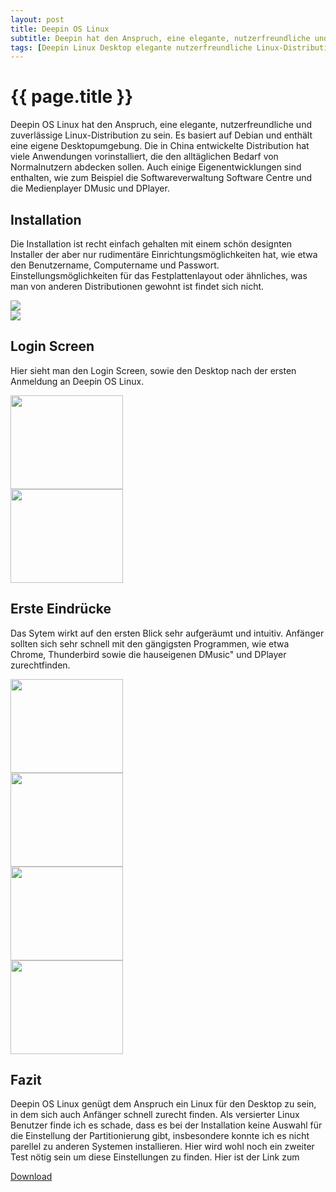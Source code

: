 ```yaml
---
layout: post
title: Deepin OS Linux
subtitle: Deepin hat den Anspruch, eine elegante, nutzerfreundliche und zuverlässige Linux-Distribution zu sein. Deepin basiert auf Debian. Ein wirklich schicker Desktop lädt ein.
tags: [Deepin Linux Desktop elegante nutzerfreundliche Linux-Distribution Debian Desktopumgebung Installation Anfänger]
---
```

# {{ page.title }}

Deepin OS Linux hat den Anspruch, eine elegante, nutzerfreundliche und zuverlässige Linux-Distribution zu sein. Es basiert auf Debian und enthält eine eigene Desktopumgebung. Die in China entwickelte Distribution hat viele Anwendungen vorinstalliert, die den alltäglichen Bedarf von Normalnutzern abdecken sollen. Auch einige Eigenentwicklungen sind enthalten, wie zum Beispiel die Softwareverwaltung Software Centre und die Medienplayer DMusic und DPlayer.

## Installation

Die Installation ist recht einfach gehalten mit einem schön designten Installer der aber nur rudimentäre Einrichtungsmöglichkeiten hat, wie etwa den Benutzername, Computername und Passwort. Einstellungsmöglichkeiten für das Festplattenlayout oder ähnliches, was man von anderen Distributionen gewohnt ist findet sich nicht.

<div class="col-sm-12 col-md-6">
  <div class="boxes flexible">
    <img src="https://s.elastic2ls.com/wp-content/uploads/2018/02/27210225/deepin1-150x150.png">
  </div>
</div>
<div class="col-sm-12 col-md-6">
  <div class="boxes flexible">
    <img src="https://s.elastic2ls.com/wp-content/uploads/2018/02/27210318/deepin2-150x150.png">
  </div>    
</div>



## Login Screen

Hier sieht man den Login Screen, sowie den Desktop nach der ersten Anmeldung an Deepin OS Linux.

<div class="col-sm-12 col-md-6">
  <div class="boxes flexible">
    <img src="https://s.elastic2ls.com/wp-content/uploads/2018/02/27210401/deepin3.png" width="180" height="150">
  </div>    
</div>
<div class="col-sm-12 col-md-6">
  <div class="boxes flexible">
    <img src="https://s.elastic2ls.com/wp-content/uploads/2018/02/27210433/deepin4.png" width="180" height="150">
  </div>    
</div>



## Erste Eindrücke

Das Sytem wirkt auf den ersten Blick sehr aufgeräumt und intuitiv. Anfänger sollten sich sehr schnell mit den gängigsten Programmen, wie etwa Chrome, Thunderbird sowie die hauseigenen DMusic" und DPlayer zurechtfinden.   

<div class="col-sm-12 col-md-6">
  <div class="boxes flexible">
    <img src="https://s.elastic2ls.com/wp-content/uploads/2018/02/27210707/deepin7.png" width="180" height="150">
  </div>    
</div>
<div class="col-sm-12 col-md-6">
  <div class="boxes flexible">
    <img src="https://s.elastic2ls.com/wp-content/uploads/2018/02/27210509/deepin5.png" width="180" height="150">
  </div>    
</div>

<div class="col-sm-12 col-md-6">
  <div class="boxes flexible">
    <img src="https://s.elastic2ls.com/wp-content/uploads/2018/02/27210544/deepin6.png" width="180" height="150">
  </div>    
</div>
<div class="col-sm-12 col-md-6">
  <div class="boxes flexible">
    <img src="https://s.elastic2ls.com/wp-content/uploads/2018/02/27210640/deepin8.png" width="180" height="150">
  </div>    
</div>

## Fazit

Deepin OS Linux genügt dem Anspruch ein Linux für den Desktop zu sein, in dem sich auch Anfänger schnell zurecht finden. Als versierter Linux Benutzer finde ich es schade, dass es bei der Installation keine Auswahl für die Einstellung der Partitionierung gibt, insbesondere konnte ich es nicht parellel zu anderen Systemen installieren. Hier wird wohl noch ein zweiter Test nötig sein um diese Einstellungen zu finden. Hier ist der Link zum


[Download](httpss://www.lidux.de/deepin-download/183-deepin-15-2)
